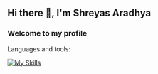 ## Hi there 👋, I'm Shreyas Aradhya 
### Welcome to my profile

Languages and tools:

[![My Skills](https://skillicons.dev/icons?i=js,html,css,python,bootstrap,c,cpp,firebase,flask,git,github,heroku,mysql,linux)](https://skillicons.dev)

<!--
**ShreyasPAradhya/ShreyasPAradhya** is a ✨ _special_ ✨ repository because its `README.md` (this file) appears on your GitHub profile.

Here are some ideas to get you started:

- 🔭 I’m currently working on ...
- 🌱 I’m currently learning ...
- 👯 I’m looking to collaborate on ...
- 🤔 I’m looking for help with ...
- 💬 Ask me about ...
- 📫 How to reach me: ...
- 😄 Pronouns: ...
- ⚡ Fun fact: ...
-->
